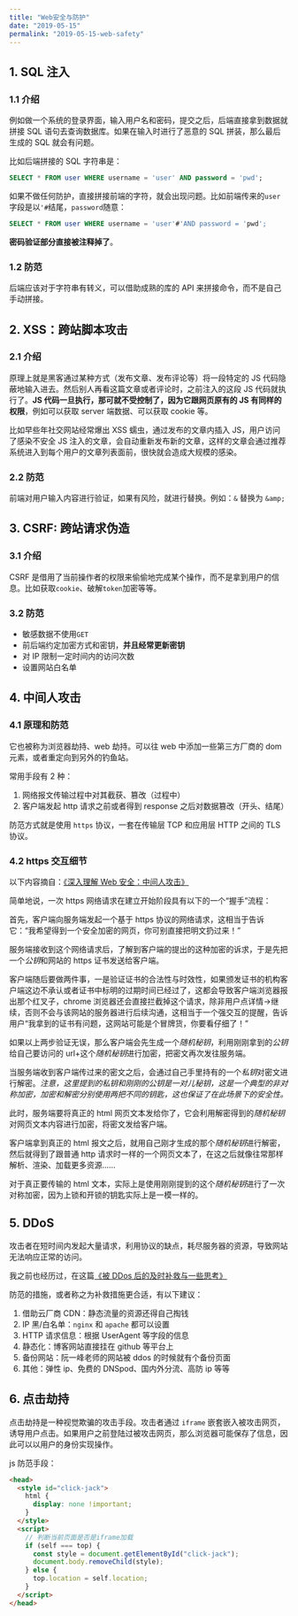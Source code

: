 ```yaml
---
title: "Web安全与防护"
date: "2019-05-15"
permalink: "2019-05-15-web-safety"
---
```


## 1. SQL 注入

### 1.1 介绍

例如做一个系统的登录界面，输入用户名和密码，提交之后，后端直接拿到数据就拼接 SQL 语句去查询数据库。如果在输入时进行了恶意的 SQL 拼装，那么最后生成的 SQL 就会有问题。

比如后端拼接的 SQL 字符串是：

```sql
SELECT * FROM user WHERE username = 'user' AND password = 'pwd';
```

如果不做任何防护，直接拼接前端的字符，就会出现问题。比如前端传来的`user`字段是以`'#`结尾，`password`随意：

```sql
SELECT * FROM user WHERE username = 'user'#'AND password = 'pwd';
```

**密码验证部分直接被注释掉了**。

### 1.2 防范

后端应该对于字符串有转义，可以借助成熟的库的 API 来拼接命令，而不是自己手动拼接。

## 2. XSS：跨站脚本攻击

### 2.1 介绍

原理上就是黑客通过某种方式（发布文章、发布评论等）将一段特定的 JS 代码隐蔽地输入进去。然后别人再看这篇文章或者评论时，之前注入的这段 JS 代码就执行了。**JS 代码一旦执行，那可就不受控制了，因为它跟网页原有的 JS 有同样的权限**，例如可以获取 server 端数据、可以获取 cookie 等。

比如早些年社交网站经常爆出 XSS 蠕虫，通过发布的文章内插入 JS，用户访问了感染不安全 JS 注入的文章，会自动重新发布新的文章，这样的文章会通过推荐系统进入到每个用户的文章列表面前，很快就会造成大规模的感染。

### 2.2 防范

前端对用户输入内容进行验证，如果有风险，就进行替换。例如：`&` 替换为 `&amp;`

## 3. CSRF: 跨站请求伪造

### 3.1 介绍

CSRF 是借用了当前操作者的权限来偷偷地完成某个操作，而不是拿到用户的信息。比如获取`cookie`、破解`token`加密等等。

### 3.2 防范

- 敏感数据不使用`GET`
- 前后端约定加密方式和密钥，**并且经常更新密钥**
- 对 IP 限制一定时间内的访问次数
- 设置网站白名单

## 4. 中间人攻击

### 4.1 原理和防范

它也被称为浏览器劫持、web 劫持。可以往 web 中添加一些第三方厂商的 dom 元素，或者重定向到另外的钓鱼站。

常用手段有 2 种：

1. 网络报文传输过程中对其截获、篡改（过程中）
2. 客户端发起 http 请求之前或者得到 response 之后对数据篡改（开头、结尾）

防范方式就是使用 `https` 协议，一套在传输层 TCP 和应用层 HTTP 之间的 TLS 协议。

### 4.2 https 交互细节

以下内容摘自：[《深入理解 Web 安全：中间人攻击》](https://toutiao.io/posts/ju2uhb/preview)

简单地说，一次 https 网络请求在建立开始阶段具有以下的一个“握手”流程：

首先，客户端向服务端发起一个基于 https 协议的网络请求，这相当于告诉它：“我希望得到一个安全加密的网页，你可别直接把明文扔过来！”

服务端接收到这个网络请求后，了解到客户端的提出的这种加密的诉求，于是先把一个*公钥*和网站的 https 证书发送给客户端。

客户端随后要做两件事，一是验证证书的合法性与时效性，如果颁发证书的机构客户端这边不承认或者证书中标明的过期时间已经过了，这都会导致客户端浏览器报出那个红叉子，chrome 浏览器还会直接拦截掉这个请求，除非用户点详情->继续，否则不会与该网站的服务器进行后续沟通，这相当于一个强交互的提醒，告诉用户“我拿到的证书有问题，这网站可能是个冒牌货，你要看仔细了！”

如果以上两步验证无误，那么客户端会先生成一个*随机秘钥*，利用刚刚拿到的*公钥*给自己要访问的 url+这个*随机秘钥*进行加密，把密文再次发往服务端。

当服务端收到客户端传过来的密文之后，会通过自己手里持有的一个*私钥*对密文进行解密。_注意，这里提到的私钥和刚刚的公钥是一对儿秘钥，这是一个典型的非对称加密，加密和解密分别使用两把不同的钥匙，这也保证了在此场景下的安全性。_

此时，服务端要将真正的 html 网页文本发给你了，它会利用解密得到的*随机秘钥*对网页文本内容进行加密，将密文发给客户端。

客户端拿到真正的 html 报文之后，就用自己刚才生成的那个*随机秘钥*进行解密，然后就得到了跟普通 http 请求时一样的一个网页文本了，在这之后就像往常那样解析、渲染、加载更多资源……

对于真正要传输的 html 文本，实际上是使用刚刚提到的这个*随机秘钥*进行了一次对称加密，因为上锁和开锁的钥匙实际上是一模一样的。

## 5. DDoS

攻击者在短时间内发起大量请求，利用协议的缺点，耗尽服务器的资源，导致网站无法响应正常的访问。

我之前也经历过，在这篇[《被 DDos 后的及时补救与一些思考》](https://godbmw.com/passages/2018-11-06-ddos-recover-and-think/)

防范的措施，或者称之为补救措施更合适，有以下建议：

1. 借助云厂商 CDN：静态流量的资源还得自己掏钱
2. IP 黑/白名单：`nginx` 和 `apache` 都可以设置
3. HTTP 请求信息：根据 UserAgent 等字段的信息
4. 静态化：博客网站直接挂在 github 等平台上
5. 备份网站：阮一峰老师的网站被 ddos 的时候就有个备份页面
6. 其他：弹性 ip、免费的 DNSpod、国内外分流、高防 ip 等等

## 6. 点击劫持

点击劫持是一种视觉欺骗的攻击手段。攻击者通过 `iframe` 嵌套嵌入被攻击网页，诱导用户点击。如果用户之前登陆过被攻击网页，那么浏览器可能保存了信息，因此可以以用户的身份实现操作。

js 防范手段：

```html
<head>
  <style id="click-jack">
    html {
      display: none !important;
    }
  </style>
  <script>
    // 判断当前页面是否是iframe加载
    if (self === top) {
      const style = document.getElementById("click-jack");
      document.body.removeChild(style);
    } else {
      top.location = self.location;
    }
  </script>
</head>
```
